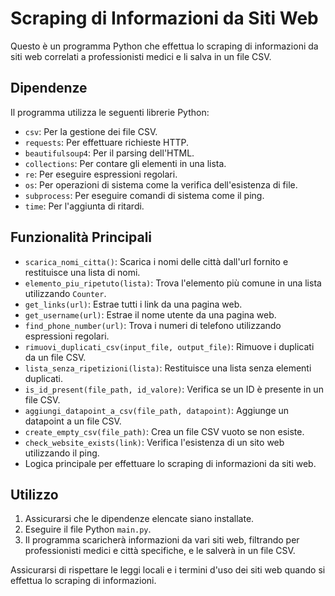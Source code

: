 # Scraping di Informazioni da Siti Web

Questo è un programma Python che effettua lo scraping di informazioni da siti web correlati a professionisti medici e li salva in un file CSV.

## Dipendenze

Il programma utilizza le seguenti librerie Python:

- `csv`: Per la gestione dei file CSV.
- `requests`: Per effettuare richieste HTTP.
- `beautifulsoup4`: Per il parsing dell'HTML.
- `collections`: Per contare gli elementi in una lista.
- `re`: Per eseguire espressioni regolari.
- `os`: Per operazioni di sistema come la verifica dell'esistenza di file.
- `subprocess`: Per eseguire comandi di sistema come il ping.
- `time`: Per l'aggiunta di ritardi.

## Funzionalità Principali

- `scarica_nomi_citta()`: Scarica i nomi delle città dall'url fornito e restituisce una lista di nomi.
- `elemento_piu_ripetuto(lista)`: Trova l'elemento più comune in una lista utilizzando `Counter`.
- `get_links(url)`: Estrae tutti i link da una pagina web.
- `get_username(url)`: Estrae il nome utente da una pagina web.
- `find_phone_number(url)`: Trova i numeri di telefono utilizzando espressioni regolari.
- `rimuovi_duplicati_csv(input_file, output_file)`: Rimuove i duplicati da un file CSV.
- `lista_senza_ripetizioni(lista)`: Restituisce una lista senza elementi duplicati.
- `is_id_present(file_path, id_valore)`: Verifica se un ID è presente in un file CSV.
- `aggiungi_datapoint_a_csv(file_path, datapoint)`: Aggiunge un datapoint a un file CSV.
- `create_empty_csv(file_path)`: Crea un file CSV vuoto se non esiste.
- `check_website_exists(link)`: Verifica l'esistenza di un sito web utilizzando il ping.
- Logica principale per effettuare lo scraping di informazioni da siti web.

## Utilizzo

1. Assicurarsi che le dipendenze elencate siano installate.
2. Eseguire il file Python `main.py`.
3. Il programma scaricherà informazioni da vari siti web, filtrando per professionisti medici e città specifiche, e le salverà in un file CSV.

Assicurarsi di rispettare le leggi locali e i termini d'uso dei siti web quando si effettua lo scraping di informazioni.
